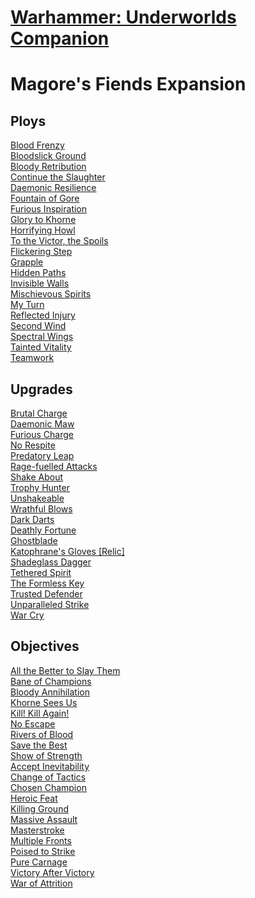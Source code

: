 # [Warhammer: Underworlds Companion](https://guidokessels.github.io/wh-underworlds)

  

# Magore's Fiends Expansion

## Ploys
[Blood Frenzy](https://guidokessels.github.io/wh-underworlds/cards/blood-frenzy.md)<br />[Bloodslick Ground](https://guidokessels.github.io/wh-underworlds/cards/bloodslick-ground.md)<br />[Bloody Retribution](https://guidokessels.github.io/wh-underworlds/cards/bloody-retribution.md)<br />[Continue the Slaughter](https://guidokessels.github.io/wh-underworlds/cards/continue-the-slaughter.md)<br />[Daemonic Resilience](https://guidokessels.github.io/wh-underworlds/cards/daemonic-resilience.md)<br />[Fountain of Gore](https://guidokessels.github.io/wh-underworlds/cards/fountain-of-gore.md)<br />[Furious Inspiration](https://guidokessels.github.io/wh-underworlds/cards/furious-inspiration.md)<br />[Glory to Khorne](https://guidokessels.github.io/wh-underworlds/cards/glory-to-khorne.md)<br />[Horrifying Howl](https://guidokessels.github.io/wh-underworlds/cards/horrifying-howl.md)<br />[To the Victor, the Spoils](https://guidokessels.github.io/wh-underworlds/cards/to-the-victor-the-spoils.md)<br />[Flickering Step](https://guidokessels.github.io/wh-underworlds/cards/flickering-step.md)<br />[Grapple](https://guidokessels.github.io/wh-underworlds/cards/grapple.md)<br />[Hidden Paths](https://guidokessels.github.io/wh-underworlds/cards/hidden-paths.md)<br />[Invisible Walls](https://guidokessels.github.io/wh-underworlds/cards/invisible-walls.md)<br />[Mischievous Spirits](https://guidokessels.github.io/wh-underworlds/cards/mischievous-spirits.md)<br />[My Turn](https://guidokessels.github.io/wh-underworlds/cards/my-turn.md)<br />[Reflected Injury](https://guidokessels.github.io/wh-underworlds/cards/reflected-injury.md)<br />[Second Wind](https://guidokessels.github.io/wh-underworlds/cards/second-wind.md)<br />[Spectral Wings](https://guidokessels.github.io/wh-underworlds/cards/spectral-wings.md)<br />[Tainted Vitality](https://guidokessels.github.io/wh-underworlds/cards/tainted-vitality.md)<br />[Teamwork](https://guidokessels.github.io/wh-underworlds/cards/teamwork.md)

## Upgrades
[Brutal Charge](https://guidokessels.github.io/wh-underworlds/cards/brutal-charge.md)<br />[Daemonic Maw](https://guidokessels.github.io/wh-underworlds/cards/daemonic-maw.md)<br />[Furious Charge](https://guidokessels.github.io/wh-underworlds/cards/furious-charge.md)<br />[No Respite](https://guidokessels.github.io/wh-underworlds/cards/no-respite.md)<br />[Predatory Leap](https://guidokessels.github.io/wh-underworlds/cards/predatory-leap.md)<br />[Rage-fuelled Attacks](https://guidokessels.github.io/wh-underworlds/cards/rage-fuelled-attacks.md)<br />[Shake About](https://guidokessels.github.io/wh-underworlds/cards/shake-about.md)<br />[Trophy Hunter](https://guidokessels.github.io/wh-underworlds/cards/trophy-hunter.md)<br />[Unshakeable](https://guidokessels.github.io/wh-underworlds/cards/unshakeable.md)<br />[Wrathful Blows](https://guidokessels.github.io/wh-underworlds/cards/wrathful-blows.md)<br />[Dark Darts](https://guidokessels.github.io/wh-underworlds/cards/dark-darts.md)<br />[Deathly Fortune](https://guidokessels.github.io/wh-underworlds/cards/deathly-fortune.md)<br />[Ghostblade](https://guidokessels.github.io/wh-underworlds/cards/ghostblade.md)<br />[Katophrane's Gloves [Relic]](https://guidokessels.github.io/wh-underworlds/cards/katophranes-gloves-[relic].md)<br />[Shadeglass Dagger](https://guidokessels.github.io/wh-underworlds/cards/shadeglass-dagger.md)<br />[Tethered Spirit](https://guidokessels.github.io/wh-underworlds/cards/tethered-spirit.md)<br />[The Formless Key](https://guidokessels.github.io/wh-underworlds/cards/the-formless-key.md)<br />[Trusted Defender](https://guidokessels.github.io/wh-underworlds/cards/trusted-defender.md)<br />[Unparalleled Strike](https://guidokessels.github.io/wh-underworlds/cards/unparalleled-strike.md)<br />[War Cry](https://guidokessels.github.io/wh-underworlds/cards/war-cry.md)

## Objectives
[All the Better to Slay Them](https://guidokessels.github.io/wh-underworlds/cards/all-the-better-to-slay-them.md)<br />[Bane of Champions](https://guidokessels.github.io/wh-underworlds/cards/bane-of-champions.md)<br />[Bloody Annihilation](https://guidokessels.github.io/wh-underworlds/cards/bloody-annihilation.md)<br />[Khorne Sees Us](https://guidokessels.github.io/wh-underworlds/cards/khorne-sees-us.md)<br />[Kill! Kill Again!](https://guidokessels.github.io/wh-underworlds/cards/kill-kill-again!.md)<br />[No Escape](https://guidokessels.github.io/wh-underworlds/cards/no-escape.md)<br />[Rivers of Blood](https://guidokessels.github.io/wh-underworlds/cards/rivers-of-blood.md)<br />[Save the Best](https://guidokessels.github.io/wh-underworlds/cards/save-the-best.md)<br />[Show of Strength](https://guidokessels.github.io/wh-underworlds/cards/show-of-strength.md)<br />[Accept Inevitability](https://guidokessels.github.io/wh-underworlds/cards/accept-inevitability.md)<br />[Change of Tactics](https://guidokessels.github.io/wh-underworlds/cards/change-of-tactics.md)<br />[Chosen Champion](https://guidokessels.github.io/wh-underworlds/cards/chosen-champion.md)<br />[Heroic Feat](https://guidokessels.github.io/wh-underworlds/cards/heroic-feat.md)<br />[Killing Ground](https://guidokessels.github.io/wh-underworlds/cards/killing-ground.md)<br />[Massive Assault](https://guidokessels.github.io/wh-underworlds/cards/massive-assault.md)<br />[Masterstroke](https://guidokessels.github.io/wh-underworlds/cards/masterstroke.md)<br />[Multiple Fronts](https://guidokessels.github.io/wh-underworlds/cards/multiple-fronts.md)<br />[Poised to Strike](https://guidokessels.github.io/wh-underworlds/cards/poised-to-strike.md)<br />[Pure Carnage](https://guidokessels.github.io/wh-underworlds/cards/pure-carnage.md)<br />[Victory After Victory](https://guidokessels.github.io/wh-underworlds/cards/victory-after-victory.md)<br />[War of Attrition](https://guidokessels.github.io/wh-underworlds/cards/war-of-attrition.md)
